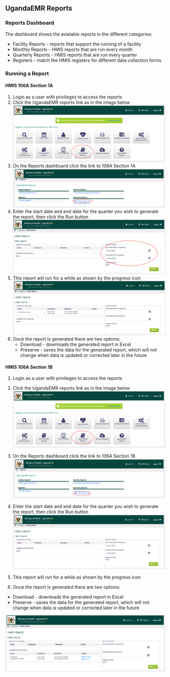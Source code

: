 ## UgandaEMR Reports

### Reports Dashboard
The dashboard shows the avialable reports in the different categories:
* Facility Reports - reports that support the running of a facility 
* Monthly Reports - HMIS reports that are run every month 
* Quarterly Reports - HMIS reports that are run every quarter
* Registers - match the HMIS registers for different data collection forms 

### Running a Report
#### HMIS 106A Section 1A
1. Login as a user with privileges to access the reports
2. Click the UgandaEMR reports link as in the image below
![UgandaEMR link](/assets/homepage_ugandaemr_reports_link.png)
3. On the Reports dashboard click the link to 106A Section 1A
![Reports Dashboard - 106A Section 1A link](/assets/reports_dashboard_106a_1a_link.png)
4. Enter the start date and end date for the quarter you wish to generate the report, then click the Run button
![106A 1A parameters](/assets/106A_1A_parameters.png)
5. This report will run for a while as shown by the progress icon 
![106A 1A processing](/assets/106A_1A_crrently_processing.png)
6. Once the report is generated there are two options:
    * Download - downloads the generated report in Excel
    * Preserve - saves the data for the generated report, which will not change when data is updated or corrected later in the future 

#### HMIS 106A Section 1B
1. Login as a user with privileges to access the reports
2. Click the UgandaEMR reports link as in the image below
![UgandaEMR link](/assets/homepage_ugandaemr_reports_link.png)
3. On the Reports dashboard click the link to 106A Section 1B
![Reports Dashboard - 106A Section 1B link](/assets/reports_dashboard_106a_1b_link.png)
4. Enter the start date and end date for the quarter you wish to generate the report, then click the Run button
![106A Section 1B Parameters](/assets/106A_1B_parameters.png)
5. This report will run for a while as shown by the progress icon

6. Once the report is generated there are two options:
 * Download - downloads the generated report in Excel
 * Preserve - saves the data for the generated report, which will not change when data is updated or corrected later in the future

![106A 1B Completed](/assets/106A_1B_download_preserve.png)





